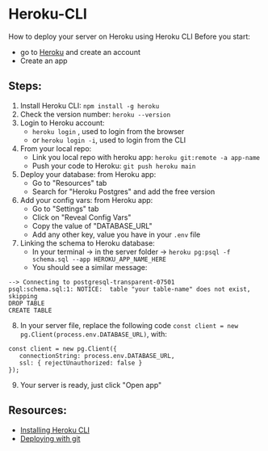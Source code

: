 # Heroku-CLI
How to deploy your server on Heroku using Heroku CLI
Before you start:
* go to [Heroku](https://id.heroku.com/login) and create an account
* Create an app
 
## Steps:
1. Install Heroku CLI: `npm install -g heroku`
2. Check the version number: `heroku --version`
3. Login to Heroku account:
   -  `heroku login` , used to login from the browser
   -  or `heroku login -i`, used to login from the CLI
4. From your local repo:
    - Link you local repo with heroku app:  `heroku git:remote -a app-name`
    - Push your code to Heroku: `git push heroku main`
5. Deploy your database: from Heroku app:
    - Go to "Resources" tab
    - Search for "Heroku Postgres" and add the free version
6. Add your config vars: from Heroku app:
    - Go to "Settings" tab
    - Click on "Reveal Config Vars"
    - Copy the value of "DATABASE_URL"
    - Add any other key, value you have in your `.env` file
7. Linking the schema to Heroku database:
    - In your terminal -> in the server folder -> `heroku pg:psql -f schema.sql --app HEROKU_APP_NAME_HERE`
    - You should see a similar message:
 ```
 --> Connecting to postgresql-transparent-07501
psql:schema.sql:1: NOTICE:  table "your table-name" does not exist, skipping
DROP TABLE
CREATE TABLE
 ```
 8. In your server file, replace the following code `const client = new pg.Client(process.env.DATABASE_URL)`, with:
 ```
 const client = new pg.Client({
    connectionString: process.env.DATABASE_URL,
    ssl: { rejectUnauthorized: false }
});
 ```

 9. Your server is ready, just click "Open app" 


## Resources:
* [Installing Heroku CLI](https://devcenter.heroku.com/articles/heroku-cli#install-the-heroku-cli)
* [Deploying with git](https://devcenter.heroku.com/articles/git#prerequisites-install-git-and-the-heroku-cli)
